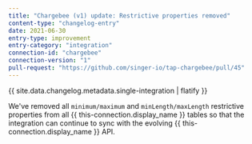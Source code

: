 ```yaml
---
title: "Chargebee (v1) update: Restrictive properties removed"
content-type: "changelog-entry"
date: 2021-06-30
entry-type: improvement
entry-category: "integration"
connection-id: "chargebee"
connection-version: "1"
pull-request: "https://github.com/singer-io/tap-chargebee/pull/45"
---
```

{{ site.data.changelog.metadata.single-integration | flatify }}

We've removed all `minimum/maximum` and `minLength/maxLength` restrictive properties from all {{ this-connection.display_name }} tables so that the integration can continue to sync with the evolving {{ this-connection.display_name }} API.